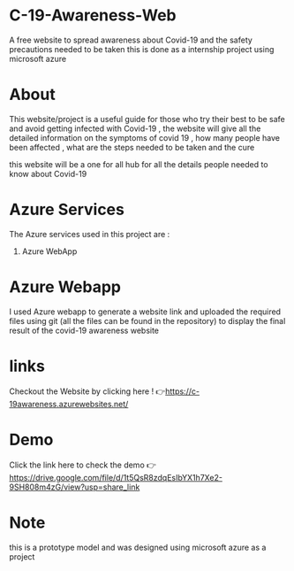 # C-19-Awareness-Web
A free website to spread awareness about Covid-19 and the safety precautions needed to be taken 
this is done as a internship project using microsoft azure 
# About 
This website/project is a useful guide for those who try their best to be safe and avoid getting infected with Covid-19 , 
the website will give all the detailed information on the symptoms of covid 19 , how many people have been affected , what are the steps needed to be taken 
and the cure 

this website will be a one for all hub for all the details people needed to know about Covid-19

# Azure Services
The Azure services used in this project are : 
1. Azure WebApp

# Azure Webapp
I used Azure webapp to generate a website link and uploaded the required files using git (all the  files can be found in the repository) to display the final result of the 
covid-19 awareness website 

# links
Checkout the Website by clicking here ! 👉https://c-19awareness.azurewebsites.net/

# Demo 
Click the link here to check the demo 👉https://drive.google.com/file/d/1t5QsR8zdqEsIbYX1h7Xe2-9SH808m4zG/view?usp=share_link


# Note 
this is a prototype model and was designed using microsoft azure as a project 
